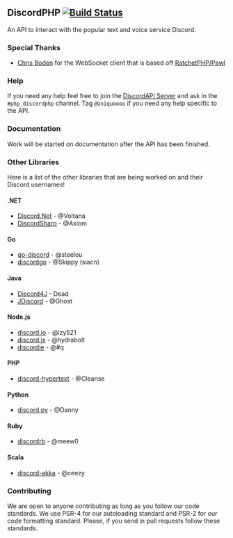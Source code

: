 ## DiscordPHP [![Build Status](https://travis-ci.org/teamreflex/DiscordPHP.svg?branch=master)](https://travis-ci.org/teamreflex/DiscordPHP)

An API to interact with the popular text and voice service Discord.

### Special Thanks

- [Chris Boden](https://github.com/cboden) for the WebSocket client that is based off [RatchetPHP/Pawl](https://github.com/ratchetphp/Pawl)

### Help

If you need any help feel free to join the [DiscordAPI Server](https://discord.gg/0SBTUU1wZTY56U7l) and ask in the `#php_discordphp` channel. Tag `@Uniquoooo` if you need any help specific to the API.

### Documentation

Work will be started on documentation after the API has been finished. 

### Other Libraries

Here is a list of the other libraries that are being worked on and their Discord usernames!

#### .NET

- [Discord.Net](https://github.com/RogueException/Discord.Net) - @Voltana
- [DiscordSharp](https://github.com/Luigifan/DiscordSharp) - @Axiom

#### Go

- [go-discord](https://github.com/gdraynz/go-discord) - @steelou
- [discordgo](https://github.com/bwmarrin/discordgo) - @Skippy (siacn)

#### Java

- [Discord4J](https://github.com/nerd/Discord4J) - Dead
- [JDiscord](https://github.com/NotGGhost/jDiscord) - @Ghost

#### Node.js

- [discord.io](https://github.com/izy521/discord.io) - @izy521
- [discord.js](https://github.com/discord-js/discord.js) - @hydrabolt
- [discordie](https://github.com/qeled/discordie) - @#q

#### PHP

- [discord-hypertext](https://github.com/Cleanse/discord-php) - @Cleanse

#### Python

- [discord.py](https://github.com/Rapptz/discord.py) - @Danny

#### Ruby

- [discordrb](https://github.com/meew0/discordrb) - @meew0

#### Scala

- [discord-akka](https://github.com/eaceaser/discord-akka) - @ceezy

### Contributing

We are open to anyone contributing as long as you follow our code standards. We use PSR-4 for our autoloading standard and PSR-2 for our code formatting standard. Please, if you send in pull requests follow these standards.